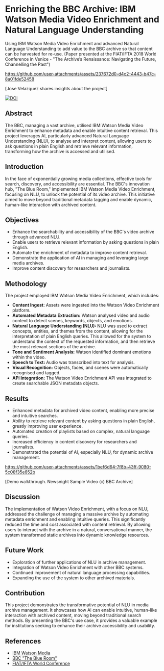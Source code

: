 # Enriching the BBC Archive: IBM Watson Media Video Enrichment and Natural Language Understanding

Using IBM Watson Media Video Enrichment and advanced Natural Language Understanding to add value to the BBC archive so that content can be harvested for re-use. (Paper presented at the FIAT/IFTA 2018 World Conference in Venice - "The Archive’s Renaissance: Navigating the Future, Channelling the Past")



https://github.com/user-attachments/assets/237672d0-d4c2-4443-b47c-8a01fde52458

[Jose Velazquez shares insights about the project]




[![DOI](https://zenodo.org/badge/DOI/10.5281/zenodo.15050410.svg)](https://doi.org/10.5281/zenodo.15050410)



## Abstract

The BBC, managing a vast archive, utilised IBM Watson Media Video Enrichment to enhance metadata and enable intuitive content retrieval. This project leverages AI, particularly advanced Natural Language Understanding (NLU), to analyse and interpret content, allowing users to ask questions in plain English and retrieve relevant information, transforming how the archive is accessed and utilised.

## Introduction

In the face of exponentially growing media collections, effective tools for search, discovery, and accessibility are essential. The BBC's innovation hub, "The Blue Room," implemented IBM Watson Media Video Enrichment, focusing on NLU, to unlock the potential of its video archive. This initiative aimed to move beyond traditional metadata tagging and enable dynamic, human-like interaction with archived content.

## Objectives

* Enhance the searchability and accessibility of the BBC's video archive through advanced NLU.
* Enable users to retrieve relevant information by asking questions in plain English.
* Automate the enrichment of metadata to improve content retrieval.
* Demonstrate the application of AI in managing and leveraging large media archives.
* Improve content discovery for researchers and journalists.

## Methodology

The project employed IBM Watson Media Video Enrichment, which includes:

* **Content Ingest:** Assets were ingested into the Watson Video Enrichment platform.
* **Automated Metadata Extraction:** Watson analysed video and audio content to detect scenes, keywords, objects, and emotions.
* **Natural Language Understanding (NLU):** NLU was used to extract concepts, entities, and themes from the content, allowing for the interpretation of plain English queries. This allowed for the system to understand the context of the requested information, and then retrieve the most relevant sections of the archive.
* **Tone and Sentiment Analysis:** Watson identified dominant emotions within the video.
* **Speech to Text:** Audio was transcribed into text for analysis.
* **Visual Recognition:** Objects, faces, and scenes were automatically recognised and tagged.
* **API Integration:** The Watson Video Enrichment API was integrated to create searchable JSON metadata objects.

## Results

* Enhanced metadata for archived video content, enabling more precise and intuitive searches.
* Ability to retrieve relevant content by asking questions in plain English, greatly improving user experience.
* Automated creation of playlists based on complex, natural language queries.
* Increased efficiency in content discovery for researchers and journalists.
* Demonstrated the potential of AI, especially NLU, for dynamic archive management.



https://github.com/user-attachments/assets/1bef6d64-7f8b-43ff-9080-5c08f35e652b



[Demo walkthrough. Newsnight Sample Video (c) BBC Archive]

## Discussion

The implementation of Watson Video Enrichment, with a focus on NLU, addressed the challenge of managing a massive archive by automating metadata enrichment and enabling intuitive queries. This significantly reduced the time and cost associated with content retrieval. By allowing users to interact with the archive in a natural, conversational manner, the system transformed static archives into dynamic knowledge resources.

## Future Work

* Exploration of further applications of NLU in archive management.
* Integration of Watson Video Enrichment with other BBC systems.
* Continued improvement of natural language processing capabilities.
* Expanding the use of the system to other archived materials.

## Contribution

This project demonstrates the transformative potential of NLU in media archive management. It showcases how AI can enable intuitive, human-like interaction with archived content, moving beyond traditional search methods. By presenting the BBC's use case, it provides a valuable example for institutions seeking to enhance their archive accessibility and usability.

## References

* [IBM Watson Media](https://www.ibm.com/watson)
* [BBC "The Blue Room"](https://www.bbc.com/blueroom)
* [FIAT/IFTA World Conference](https://fiatifta.org/world-conference-2018-venice/)
